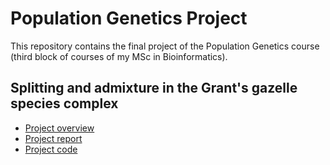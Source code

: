# Population Genetics Project

This repository contains the final project of the Population Genetics course (third block of courses of my MSc in Bioinformatics). 

## Splitting and admixture in the Grant's gazelle species complex

* [Project overview](https://github.com/St3451/Population_Genetics/blob/master/project_overview.pdf)
* [Project report](https://github.com/St3451/Population_Genetics/blob/master/project_report.pdf)
* [Project code](https://github.com/St3451/Population_Genetics/blob/master/code_RMD.Rmd)